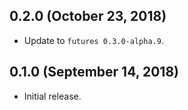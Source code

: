 0.2.0 (October 23, 2018)
------------------------

 - Update to `futures 0.3.0-alpha.9`.

0.1.0 (September 14, 2018)
--------------------------

 - Initial release.
